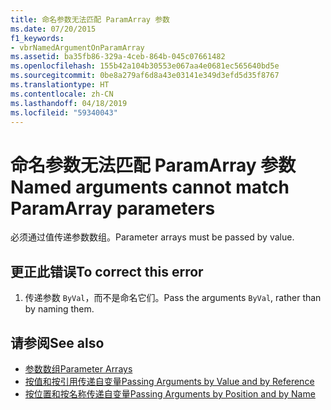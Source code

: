 ```yaml
---
title: 命名参数无法匹配 ParamArray 参数
ms.date: 07/20/2015
f1_keywords:
- vbrNamedArgumentOnParamArray
ms.assetid: ba35fb86-329a-4ceb-864b-045c07661482
ms.openlocfilehash: 155b42a104b30553e067aa4e0681ec565640bd5e
ms.sourcegitcommit: 0be8a279af6d8a43e03141e349d3efd5d35f8767
ms.translationtype: HT
ms.contentlocale: zh-CN
ms.lasthandoff: 04/18/2019
ms.locfileid: "59340043"
---
```

# <a name="named-arguments-cannot-match-paramarray-parameters"></a><span data-ttu-id="3883c-102">命名参数无法匹配 ParamArray 参数</span><span class="sxs-lookup"><span data-stu-id="3883c-102">Named arguments cannot match ParamArray parameters</span></span>
<span data-ttu-id="3883c-103">必须通过值传递参数数组。</span><span class="sxs-lookup"><span data-stu-id="3883c-103">Parameter arrays must be passed by value.</span></span>  
  
## <a name="to-correct-this-error"></a><span data-ttu-id="3883c-104">更正此错误</span><span class="sxs-lookup"><span data-stu-id="3883c-104">To correct this error</span></span>  
  
1. <span data-ttu-id="3883c-105">传递参数 `ByVal`，而不是命名它们。</span><span class="sxs-lookup"><span data-stu-id="3883c-105">Pass the arguments `ByVal`, rather than by naming them.</span></span>  
  
## <a name="see-also"></a><span data-ttu-id="3883c-106">请参阅</span><span class="sxs-lookup"><span data-stu-id="3883c-106">See also</span></span>

- [<span data-ttu-id="3883c-107">参数数组</span><span class="sxs-lookup"><span data-stu-id="3883c-107">Parameter Arrays</span></span>](../../visual-basic/programming-guide/language-features/procedures/parameter-arrays.md)
- [<span data-ttu-id="3883c-108">按值和按引用传递自变量</span><span class="sxs-lookup"><span data-stu-id="3883c-108">Passing Arguments by Value and by Reference</span></span>](../../visual-basic/programming-guide/language-features/procedures/passing-arguments-by-value-and-by-reference.md)
- [<span data-ttu-id="3883c-109">按位置和按名称传递自变量</span><span class="sxs-lookup"><span data-stu-id="3883c-109">Passing Arguments by Position and by Name</span></span>](../../visual-basic/programming-guide/language-features/procedures/passing-arguments-by-position-and-by-name.md)
